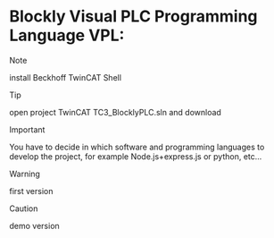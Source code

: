 # Blockly Visual PLC Programming Language VPL:

> [!NOTE]  
> install Beckhoff TwinCAT Shell

> [!TIP]
> open project TwinCAT TC3_BlocklyPLC.sln and download

> [!IMPORTANT]  
> You have to decide in which software and programming languages ​​to develop the project, for example Node.js+express.js or python, etc...

> [!WARNING]  
> first version

> [!CAUTION]
> demo version
